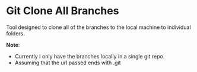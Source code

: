 # Git Clone All Branches

Tool designed to clone all of the branches to the local machine to individual folders.

**Note**:
- Currently I only have the branches locally in a single git repo.
- Assuming that the url passed ends with .git
